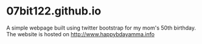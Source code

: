 # 07bit122.github.io
A simple webpage built using twitter bootstrap for my mom's 50th birthday. The website is hosted on http://www.happybdayamma.info
